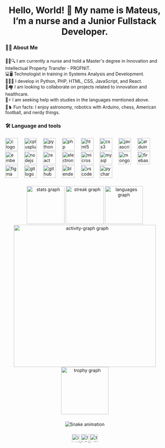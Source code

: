 <h1 align="center">Hello, World! 👋 My name is Mateus, I’m a nurse and a Junior Fullstack Developer.</h1>

###

<h3 align="left">👩‍💻  About Me</h3>

###

<p align="left">👨‍⚕️🔍 I am currently a nurse and hold a Master's degree in Innovation and Intellectual Property Transfer - PROFNIT.<br>💻🖥️ Technologist in training in Systems Analysis and Development.<br>👨‍💻🌱 I develop in Python, PHP, HTML, CSS, JavaScript, and React.<br>👯🏘️ I am looking to collaborate on projects related to innovation and healthcare.<br>🧠⚡ I am seeking help with studies in the languages mentioned above.<br>🔭♞ Fun facts: I enjoy astronomy, robotics with Arduino, chess, American football, and nerdy things.</p>

###

<h3 align="left">🛠 Language and tools</h3>

###

<div align="left">
  <img src="https://cdn.jsdelivr.net/gh/devicons/devicon/icons/c/c-original.svg" height="40" alt="c logo"  />
  <img width="12" />
  <img src="https://cdn.jsdelivr.net/gh/devicons/devicon/icons/cplusplus/cplusplus-original.svg" height="40" alt="cplusplus logo"  />
  <img width="12" />
  <img src="https://cdn.jsdelivr.net/gh/devicons/devicon/icons/python/python-original.svg" height="40" alt="python logo"  />
  <img width="12" />
  <img src="https://cdn.jsdelivr.net/gh/devicons/devicon/icons/php/php-original.svg" height="40" alt="php logo"  />
  <img width="12" />
  <img src="https://cdn.jsdelivr.net/gh/devicons/devicon/icons/html5/html5-original.svg" height="40" alt="html5 logo"  />
  <img width="12" />
  <img src="https://cdn.jsdelivr.net/gh/devicons/devicon/icons/css3/css3-original.svg" height="40" alt="css3 logo"  />
  <img width="12" />
  <img src="https://cdn.jsdelivr.net/gh/devicons/devicon/icons/javascript/javascript-original.svg" height="40" alt="javascript logo"  />
  <img width="12" />
  <img src="https://cdn.jsdelivr.net/gh/devicons/devicon/icons/arduino/arduino-original.svg" height="40" alt="arduino logo"  />
  <img width="12" />
  <img src="https://cdn.jsdelivr.net/gh/devicons/devicon/icons/embeddedc/embeddedc-original.svg" height="40" alt="embeddedc logo"  />
  <img width="12" />
  <img src="https://cdn.jsdelivr.net/gh/devicons/devicon/icons/nodejs/nodejs-original.svg" height="40" alt="nodejs logo"  />
  <img width="12" />
  <img src="https://cdn.jsdelivr.net/gh/devicons/devicon/icons/react/react-original.svg" height="40" alt="react logo"  />
  <img width="12" />
  <img src="https://cdn.jsdelivr.net/gh/devicons/devicon/icons/electron/electron-original.svg" height="40" alt="electron logo"  />
  <img width="12" />
  <img src="https://cdn.jsdelivr.net/gh/devicons/devicon/icons/microsoftsqlserver/microsoftsqlserver-plain.svg" height="40" alt="microsoftsqlserver logo"  />
  <img width="12" />
  <img src="https://cdn.jsdelivr.net/gh/devicons/devicon/icons/mysql/mysql-original.svg" height="40" alt="mysql logo"  />
  <img width="12" />
  <img src="https://cdn.jsdelivr.net/gh/devicons/devicon/icons/mongodb/mongodb-original.svg" height="40" alt="mongodb logo"  />
  <img width="12" />
  <img src="https://cdn.jsdelivr.net/gh/devicons/devicon/icons/firebase/firebase-plain.svg" height="40" alt="firebase logo"  />
  <img width="12" />
  <img src="https://cdn.jsdelivr.net/gh/devicons/devicon/icons/figma/figma-original.svg" height="40" alt="figma logo"  />
  <img width="12" />
  <img src="https://cdn.jsdelivr.net/gh/devicons/devicon/icons/git/git-original.svg" height="40" alt="git logo"  />
  <img width="12" />
  <img src="https://cdn.jsdelivr.net/gh/devicons/devicon/icons/github/github-original.svg" height="40" alt="github logo"  />
  <img width="12" />
  <img src="https://cdn.jsdelivr.net/gh/devicons/devicon/icons/blender/blender-original.svg" height="40" alt="blender logo"  />
  <img width="12" />
  <img src="https://cdn.jsdelivr.net/gh/devicons/devicon/icons/vscode/vscode-original.svg" height="40" alt="vscode logo"  />
  <img width="12" />
  <img src="https://cdn.jsdelivr.net/gh/devicons/devicon/icons/pycharm/pycharm-original.svg" height="40" alt="pycharm logo"  />
</div>

###

<div align="center">
  <div><img src="https://github-readme-stats.vercel.app/api?username=ferreiramateusalencar&hide_title=false&hide_rank=false&show_icons=true&include_all_commits=true&count_private=true&disable_animations=false&theme=panda&locale=en&hide_border=false&order=1" height="120em" alt="stats graph" />
  <img src="https://streak-stats.demolab.com?user=ferreiramateusalencar&locale=en&mode=daily&theme=panda&hide_border=false&border_radius=5&order=3" height="120em" alt="streak graph" /> 
  <img src="https://github-readme-stats.vercel.app/api/top-langs?username=ferreiramateusalencar&locale=en&hide_title=false&layout=compact&card_width=320&langs_count=5&theme=panda&hide_border=false&order=2" height="120em" alt="languages graph" />
  </div>
  <img src="https://github-readme-activity-graph.vercel.app/graph?username=ferreiramateusalencar&radius=16&theme=nord&area=true&order=5" height="450em" alt="activity-graph graph"  />
  <img src="https://github-profile-trophy.vercel.app?username=ferreiramateusalencar&theme=nord&column=-1&row=1&margin-w=8&margin-h=8&no-bg=false&no-frame=false&order=4" height="150em" alt="trophy graph" />
  </div>

###

###

<div align="center"><img src="https://raw.githubusercontent.com/ferreiramateusalencar/ferreiramateusalencar/output/snake.svg" alt="Snake animation" /></div>

###

<div align="center">
  <a href="https://instagram.com/ferreiramateusalencar" target="_blank">
    <img src="https://img.shields.io/static/v1?message=Instagram&logo=instagram&label=&color=E4405F&logoColor=white&labelColor=&style=for-the-badge" height="25" alt="instagram logo"  />
  </a>
  <a href="https://www.linkedin.com/in/mateus-alencar-ferreira/" target="_blank">
    <img src="https://img.shields.io/static/v1?message=LinkedIn&logo=linkedin&label=&color=0077B5&logoColor=white&labelColor=&style=for-the-badge" height="25" alt="linkedin logo"  />
  </a>
  <a href="https://x.com/FerreiraMateusA" target="_blank">
    <img src="https://img.shields.io/static/v1?message=Twitter&logo=twitter&label=&color=1DA1F2&logoColor=white&labelColor=&style=for-the-badge" height="25" alt="twitter logo"  />
  </a>
</div>

###
